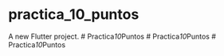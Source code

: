 # practica_10_puntos

A new Flutter project.
#   P r a c t i c a _ 1 0 _ P u n t o s  
 #   P r a c t i c a _ 1 0 _ P u n t o s  
 #   P r a c t i c a _ 1 0 _ P u n t o s  
 